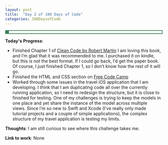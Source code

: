 ```yaml
---
layout: post
title:  "Day 2 of 100 Days of Code"
categories: 100DaysofCode
---
```


<div style = "width: 100%; height: 8px; border: 2px; border-style: solid; border-color: #3a7f57;">
  <div style = "width: 2%; height: 8px; background-color: #3a7f57;">
  </div>
</div>

**Today's Progress**:
+ Finished Chapter 1 of [Clean Code by Robert Martin](http://amzn.to/2sOXBuy) I am loving this book, and I’m glad that it was recommended to me. I purchased it on kindle, but this is not the best format. If I could go back, I’d get the paper book. Of course, I just finished Chapter 1, so I don’t know how the rest of it will go.
+ Finished the HTML and CSS section on [Free Code Camp]( https://www.freecodecamp.org)
+ Worked through some issues in the travel iOS application that I am developing. I think that I am duplicating code all over the currently running application, so I need to redesign the structure, but it is close to finished for testing. One of my challenges is trying to keep the models in one place and yet share the instance of the model across multiple views. Since I’m so new to Swift and Xcode (I’ve really only made tutorial projects and a couple of simple applications), the complex structure of my travel application is testing my limits.
  
**Thoughts**: I am still curious to see where this challenge takes me.

**Link to work**: None
